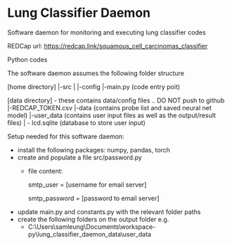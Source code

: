 # Lung Classifier Daemon
Software daemon for monitoring and executing lung classifier codes

REDCap url: https://redcap.link/squamous_cell_carcinomas_classifier

Python codes


The software daemon assumes the following folder structure

[home directory]
|-src
|   |-config
|-main.py (code entry poit)

[data directory] - these contains data/config files .. DO NOT push to github
|-REDCAP_TOKEN.csv
|-data (contains probe list and saved neural net model)
|-user_data (contains user input files as well as the output/result files)
|   - lcd.sqlite (database to store user input)



Setup needed for this software daemon:
- install the following packages: numpy, pandas, torch
- create and populate a file src/password.py
    - file content:
    
        smtp_user = [username for email server]

        smtp_password = [password to email server]
- update main.py and constants.py with the relevant folder paths
- create the following folders on the output folder e.g. 
    - C:\Users\samleung\Documents\workspace-py\lung_classifier_daemon_data\user_data
